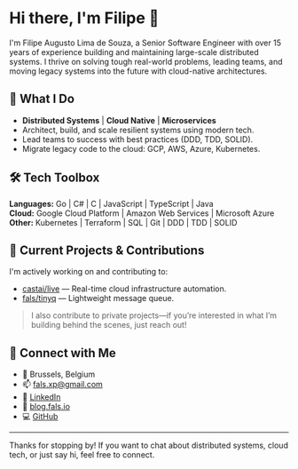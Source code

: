 # Hi there, I'm Filipe 👋

I'm Filipe Augusto Lima de Souza, a Senior Software Engineer with over 15 years of experience building and maintaining large-scale distributed systems. I thrive on solving tough real-world problems, leading teams, and moving legacy systems into the future with cloud-native architectures.

## 🚀 What I Do

- **Distributed Systems** | **Cloud Native** | **Microservices**
- Architect, build, and scale resilient systems using modern tech.
- Lead teams to success with best practices (DDD, TDD, SOLID).
- Migrate legacy code to the cloud: GCP, AWS, Azure, Kubernetes.

## 🛠️ Tech Toolbox

**Languages:** Go | C# | C | JavaScript | TypeScript | Java  
**Cloud:** Google Cloud Platform | Amazon Web Services | Microsoft Azure  
**Other:** Kubernetes | Terraform | SQL | Git | DDD | TDD | SOLID

## 🌟 Current Projects & Contributions

I'm actively working on and contributing to:

- [castai/live](https://github.com/castai) — Real-time cloud infrastructure automation.
- [fals/tinyq](https://github.com/fals/tinyq) — Lightweight message queue.

> I also contribute to private projects—if you’re interested in what I’m building behind the scenes, just reach out!

## 🤝 Connect with Me

- 📍 Brussels, Belgium  
- 📫 [fals.xp@gmail.com](mailto:fals.xp@gmail.com)  
- 🔗 [LinkedIn](https://linkedin.com/in/filipe-augusto-lima-de-souza-95a16833)  
- 📝 [blog.fals.io](https://blog.fals.io)  
- 💻 [GitHub](https://github.com/fals)

---

Thanks for stopping by! If you want to chat about distributed systems, cloud tech, or just say hi, feel free to connect.
